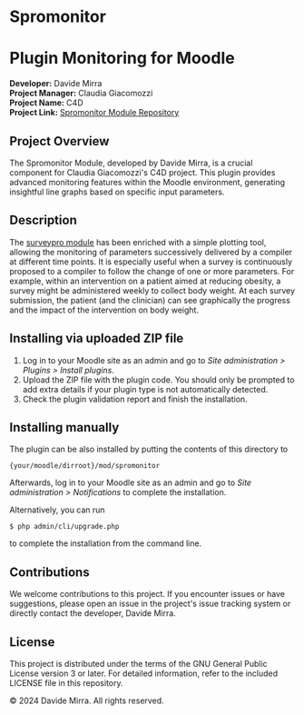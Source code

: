 # Spromonitor #

# Plugin Monitoring for Moodle ##

**Developer:** Davide Mirra  
**Project Manager:** Claudia Giacomozzi  
**Project Name:** C4D  
**Project Link:** [Spromonitor Module Repository](https://github.com/emmedavide10/spromonitor.git)

## Project Overview ##

The Spromonitor Module, developed by Davide Mirra, is a crucial component for Claudia Giacomozzi's C4D project. This plugin provides advanced monitoring features within the Moodle environment, generating insightful line graphs based on specific input parameters.

## Description ##

The [surveypro module](https://github.com/kordan/moodle-mod_surveypro.git) has been enriched with a simple plotting tool, allowing the monitoring of parameters successively delivered by a compiler at different time points. It is especially useful when a survey is continuously proposed to a compiler to follow the change of one or more parameters. For example, within an intervention on a patient aimed at reducing obesity, a survey might be administered weekly to collect body weight. At each survey submission, the patient (and the clinician) can see graphically the progress and the impact of the intervention on body weight.

## Installing via uploaded ZIP file ##

1. Log in to your Moodle site as an admin and go to _Site administration >
   Plugins > Install plugins_.
2. Upload the ZIP file with the plugin code. You should only be prompted to add
   extra details if your plugin type is not automatically detected.
3. Check the plugin validation report and finish the installation.

## Installing manually ##

The plugin can be also installed by putting the contents of this directory to

    {your/moodle/dirroot}/mod/spromonitor

Afterwards, log in to your Moodle site as an admin and go to _Site administration >
Notifications_ to complete the installation.

Alternatively, you can run

    $ php admin/cli/upgrade.php

to complete the installation from the command line.

## Contributions ##

We welcome contributions to this project. If you encounter issues or have suggestions, please open an issue in the project's issue tracking system or directly contact the developer, Davide Mirra.

## License ##

This project is distributed under the terms of the GNU General Public License version 3 or later. For detailed information, refer to the included LICENSE file in this repository.

© 2024 Davide Mirra. All rights reserved.
